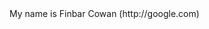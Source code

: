 <!DOCTYPE html>
<html>
  <head>
    <link rel="stylesheet" href="app.css">
  </head>
My name is Finbar Cowan 
(http://google.com)
